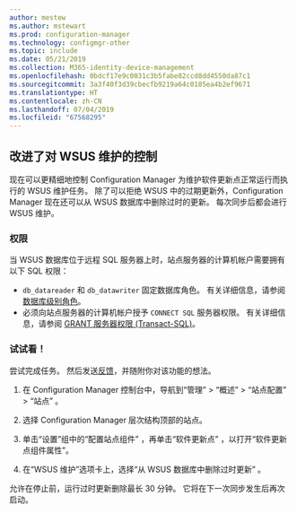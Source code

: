 ```yaml
---
author: mestew
ms.author: mstewart
ms.prod: configuration-manager
ms.technology: configmgr-other
ms.topic: include
ms.date: 05/21/2019
ms.collection: M365-identity-device-management
ms.openlocfilehash: 0bdcf17e9c0031c3b5fabe82ccd8dd4550da87c1
ms.sourcegitcommit: 3a3f40f3d39cbecfb9219a64c0185ea4b2ef9671
ms.translationtype: HT
ms.contentlocale: zh-CN
ms.lasthandoff: 07/04/2019
ms.locfileid: "67568295"
---
```

## <a name="improved-control-over-wsus-maintenance"></a>改进了对 WSUS 维护的控制
<!--41101009-->

现在可以更精细地控制 Configuration Manager 为维护软件更新点正常运行而执行的 WSUS 维护任务。 除了可以拒绝 WSUS 中的过期更新外，Configuration Manager 现在还可以从 WSUS 数据库中删除过时的更新。 每次同步后都会进行 WSUS 维护。

### <a name="permissions"></a>权限

当 WSUS 数据库位于远程 SQL 服务器上时，站点服务器的计算机帐户需要拥有以下 SQL 权限：

- `db_datareader` 和 `db_datawriter` 固定数据库角色。 有关详细信息，请参阅[数据库级别角色](https://docs.microsoft.com/sql/relational-databases/security/authentication-access/database-level-roles?view=sql-server-2017#fixed-database-roles)。
- 必须向站点服务器的计算机帐户授予 `CONNECT SQL` 服务器权限。 有关详细信息，请参阅 [GRANT 服务器权限 (Transact-SQL)](https://docs.microsoft.com/sql/t-sql/statements/grant-server-permissions-transact-sql?view=sql-server-2017)。


### <a name="try-it-out"></a>试试看！

尝试完成任务。 然后发送[反馈](/sccm/core/understand/find-help#product-feedback)，并随附你对该功能的想法。

1. 在 Configuration Manager 控制台中，导航到“管理”   > “概述”   > “站点配置”   > “站点”  。

2. 选择 Configuration Manager 层次结构顶部的站点。

3. 单击“设置”组中的“配置站点组件”  ，再单击“软件更新点”  ，以打开“软件更新点组件属性”。

4. 在“WSUS 维护”选项卡上，选择“从 WSUS 数据库中删除过时更新”   。

允许在停止前，运行过时更新删除最长 30 分钟。 它将在下一次同步发生后再次启动。  
